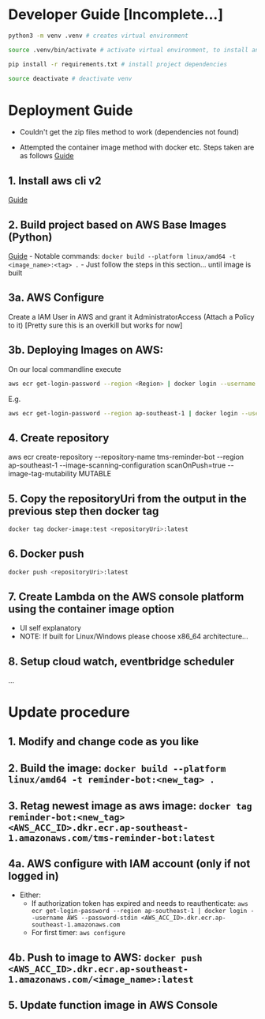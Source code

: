 # Developer Guide [Incomplete...]

```bash
python3 -m venv .venv # creates virtual environment

source .venv/bin/activate # activate virtual environment, to install any dependencies that macos disallow

pip install -r requirements.txt # install project dependencies

source deactivate # deactivate venv
```

# Deployment Guide

* Couldn't get the zip files method to work (dependencies not found)

* Attempted the container image method with docker etc. Steps taken are as follows
[Guide](https://docs.aws.amazon.com/lambda/latest/dg/python-image.html)

## 1. Install aws cli v2
[Guide](https://docs.aws.amazon.com/cli/latest/userguide/getting-started-install.html)

## 2. Build project based on AWS Base Images (Python) 
[Guide](https://docs.aws.amazon.com/lambda/latest/dg/python-image.html#python-image-instructions)
    - Notable commands: `docker build --platform linux/amd64 -t <image_name>:<tag> .`
    - Just follow the steps in this section... until image is built

## 3a. AWS Configure
Create a IAM User in AWS and grant it AdministratorAccess (Attach a Policy to it) [Pretty sure this is an overkill but works for now]

## 3b. Deploying Images on AWS:

On our local commandline execute

```bash
aws ecr get-login-password --region <Region> | docker login --username AWS --password-stdin <AWS_ACC_ID>.dkr.ecr.<Region>.amazonaws.com
```

E.g. 
```bash
aws ecr get-login-password --region ap-southeast-1 | docker login --username AWS --password-stdin <AWS_ACC_ID>.dkr.ecr.ap-southeast-1.amazonaws.com
```

## 4. Create repository

aws ecr create-repository --repository-name tms-reminder-bot --region ap-southeast-1 --image-scanning-configuration scanOnPush=true --image-tag-mutability MUTABLE

## 5. Copy the repositoryUri from the output in the previous step then docker tag

```bash
docker tag docker-image:test <repositoryUri>:latest
```

## 6. Docker push
```bash
docker push <repositoryUri>:latest
```

## 7. Create Lambda on the AWS console platform using the container image option
- UI self explanatory
- NOTE: If built for Linux/Windows please choose x86_64 architecture...


## 8. Setup cloud watch, eventbridge scheduler
...



# Update procedure

## 1. Modify and change code as you like
## 2. Build the image: `docker build --platform linux/amd64 -t reminder-bot:<new_tag> .`
## 3. Retag newest image as aws image: `docker tag reminder-bot:<new_tag> <AWS_ACC_ID>.dkr.ecr.ap-southeast-1.amazonaws.com/tms-reminder-bot:latest`
## 4a. AWS configure with IAM account (only if not logged in)
* Either:
    - If authorization token has expired and needs to reauthenticate: `aws ecr get-login-password --region ap-southeast-1 | docker login --username AWS --password-stdin <AWS_ACC_ID>.dkr.ecr.ap-southeast-1.amazonaws.com`
    - For first timer: `aws configure`

## 4b. Push to image to AWS: `docker push <AWS_ACC_ID>.dkr.ecr.ap-southeast-1.amazonaws.com/<image_name>:latest`
## 5. Update function image in AWS Console